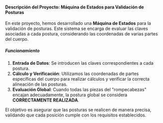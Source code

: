 #### Descripción del Proyecto: Máquina de Estados para Validación de Posturas

En este proyecto, hemos desarrollado una **Máquina de Estados** para la validación de posturas. Este sistema se encarga de evaluar las claves asociadas a cada postura, considerando las coordenadas de varias partes del cuerpo.

##### Funcionamiento

1. **Entrada de Datos**: Se introducen las claves correspondientes a cada postura.
2. **Cálculo y Verificación**: Utilizamos las coordenadas de partes específicas del cuerpo para realizar cálculos y verificar la correcta alineación de las posturas.
3. **Evaluación Global**: Cuando todas las piezas del "rompecabezas" encajan adecuadamente, la postura global se considera **CORRECTAMENTE REALIZADA**.

El objetivo es asegurar que las posturas se realicen de manera precisa, validando que cada posición cumple con los requisitos establecidos.